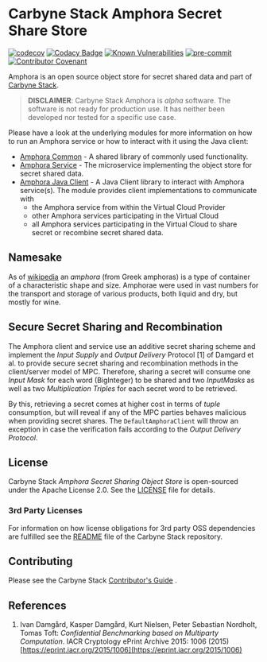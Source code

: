 # Carbyne Stack Amphora Secret Share Store

[![codecov](https://codecov.io/gh/carbynestack/amphora/branch/master/graph/badge.svg?token=Oc5cDCTJsB)](https://codecov.io/gh/carbynestack/amphora)
[![Codacy Badge](https://app.codacy.com/project/badge/Grade/eb2caa9e77074e1384789ae168fdcb29)](https://www.codacy.com?utm_source=github.com&utm_medium=referral&utm_content=carbynestack/amphora&utm_campaign=Badge_Grade)
[![Known Vulnerabilities](https://snyk.io/test/github/carbynestack/amphora/badge.svg)](https://snyk.io/test/github/carbynestack/amphora)
[![pre-commit](https://img.shields.io/badge/pre--commit-enabled-brightgreen?logo=pre-commit&logoColor=white)](https://github.com/pre-commit/pre-commit)
[![Contributor Covenant](https://img.shields.io/badge/Contributor%20Covenant-2.1-4baaaa.svg)](CODE_OF_CONDUCT.md)

Amphora is an open source object store for secret shared data and part of
[Carbyne Stack](https://github.com/carbynestack).

> **DISCLAIMER**: Carbyne Stack Amphora is *alpha* software. The software is not
> ready for production use. It has neither been developed nor tested for a
> specific use case.

Please have a look at the underlying modules for more information on how to run
an Amphora service or how to interact with it using the Java client:

- [Amphora Common](amphora-common) - A shared library of commonly used
  functionality.
- [Amphora Service](amphora-service) - The microservice implementing the object
  store for secret shared data.
- [Amphora Java Client](amphora-java-client) - A Java Client library to interact
  with Amphora service(s). The module provides client implementations to
  communicate with
  - the Amphora service from within the Virtual Cloud Provider
  - other Amphora services participating in the Virtual Cloud
  - all Amphora services participating in the Virtual Cloud to share secret or
    recombine secret shared data.

## Namesake

As of [wikipedia](https://en.wikipedia.org/wiki/Amphora) an _amphora_ (from
Greek amphoras) is a type of container of a characteristic shape and size.
Amphorae were used in vast numbers for the transport and storage of various
products, both liquid and dry, but mostly for wine.

## Secure Secret Sharing and Recombination

The Amphora client and service use an additive secret sharing scheme and
implement the _Input Supply_ and _Output Delivery_ Protocol \[1\] of Damgard et
al. to provide secure secret sharing and recombination methods in the
client/server model of MPC. Therefore, sharing a secret will consume one _Input
Mask_ for each word (BigInteger) to be shared and two _InputMasks_ as well as
two _Multiplication Triples_ for each secret word to be retrieved.

By this, retrieving a secret comes at higher cost in terms of _tuple_
consumption, but will reveal if any of the MPC parties behaves malicious when
providing secret shares. The `DefaultAmphoraClient` will throw an exception in
case the verification fails according to the _Output Delivery Protocol_.

## License

Carbyne Stack *Amphora Secret Sharing Object Store* is open-sourced under the
Apache License 2.0. See the [LICENSE](LICENSE) file for details.

### 3rd Party Licenses

For information on how license obligations for 3rd party OSS dependencies are
fulfilled see the [README](https://github.com/carbynestack/carbynestack) file of
the Carbyne Stack repository.

## Contributing

Please see the Carbyne Stack
[Contributor's Guide](https://github.com/carbynestack/carbynestack/blob/master/CONTRIBUTING.md)
.

## References

1. Ivan Damgård, Kasper Damgård, Kurt Nielsen, Peter Sebastian Nordholt, Tomas
   Toft: _Confidential Benchmarking based on Multiparty Computation_. IACR
   Cryptology ePrint Archive 2015: 1006 (2015)
   [https://eprint.iacr.org/2015/1006](https://eprint.iacr.org/2015/1006)
